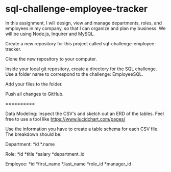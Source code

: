 # sql-challenge-employee-tracker

In this assignment, I will design, view and manage departments, roles, and employees in my company, so that I can organize and plan my business. We will be using Node.js, Inquirer and MySQL.


Create a new repository for this project called sql-challenge-employee-tracker. 

Clone the new repository to your computer.

Inside your local git repository, create a directory for the SQL challenge. Use a folder name to correspond to the challenge: EmployeeSQL.

Add your files to the folder.

Push all changes to GitHub.

==========

Data Modeling:
Inspect the CSV's and sketch out an ERD of the tables. Feel free to use a tool like https://www.lucidchart.com/pages/

Use the information you have to create a table schema for each CSV file. The breakdown should be:

Department:
    *id
    *.name

Role:
    *id
    *title
    *salary
    *department_id

Employee:
    *id
    *first_name
    *.last_name
    *role_id
    *manager_id



